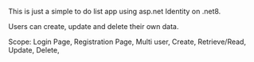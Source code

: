 This is just a simple to do list app using asp.net Identity on .net8.

Users can create, update and delete their own data. 

Scope:
Login Page,
Registration Page,
Multi user,
Create,
Retrieve/Read,
Update,
Delete,


